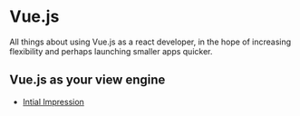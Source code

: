 # Vue.js

All things about using Vue.js as a react developer, in the hope of increasing flexibility and perhaps launching smaller apps quicker.

## Vue.js as your view engine

- [Intial Impression](initial-impression.md)
